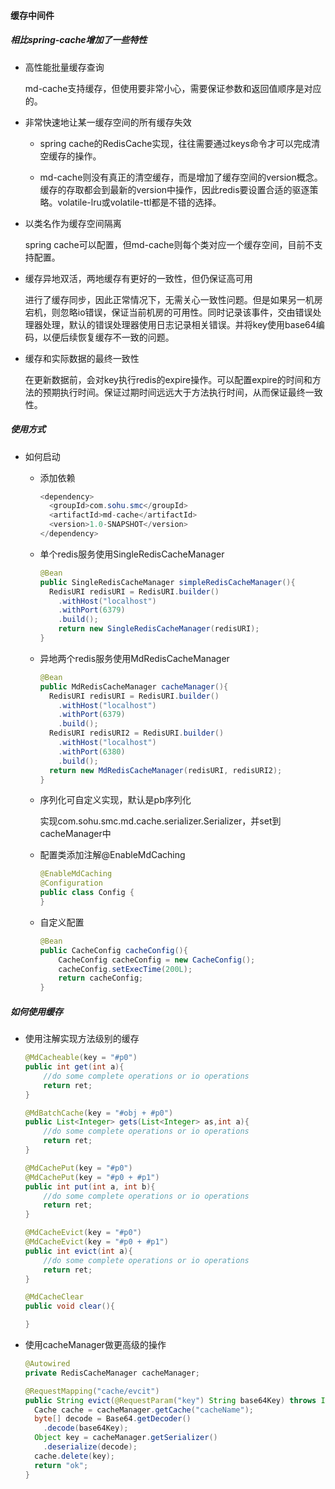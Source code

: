 #### 缓存中间件

##### 相比spring-cache增加了一些特性

* 高性能批量缓存查询

    md-cache支持缓存，但使用要非常小心，需要保证参数和返回值顺序是对应的。

* 非常快速地让某一缓存空间的所有缓存失效

  * spring cache的RedisCache实现，往往需要通过keys命令才可以完成清空缓存的操作。

  * md-cache则没有真正的清空缓存，而是增加了缓存空间的version概念。缓存的存取都会到最新的version中操作，因此redis要设置合适的驱逐策略。volatile-lru或volatile-ttl都是不错的选择。

* 以类名作为缓存空间隔离

    spring cache可以配置，但md-cache则每个类对应一个缓存空间，目前不支持配置。

* 缓存异地双活，两地缓存有更好的一致性，但仍保证高可用

    进行了缓存同步，因此正常情况下，无需关心一致性问题。但是如果另一机房宕机，则忽略io错误，保证当前机房的可用性。同时记录该事件，交由错误处理器处理，默认的错误处理器使用日志记录相关错误。并将key使用base64编码，以便后续恢复缓存不一致的问题。

* 缓存和实际数据的最终一致性

    在更新数据前，会对key执行redis的expire操作。可以配置expire的时间和方法的预期执行时间。保证过期时间远远大于方法执行时间，从而保证最终一致性。

  

##### 使用方式

* 如何启动

  * 添加依赖

    ```java
    <dependency>
      <groupId>com.sohu.smc</groupId>
      <artifactId>md-cache</artifactId>
      <version>1.0-SNAPSHOT</version>
    </dependency>
    ```

  * 单个redis服务使用SingleRedisCacheManager

    ```java
    @Bean
    public SingleRedisCacheManager simpleRedisCacheManager(){
      RedisURI redisURI = RedisURI.builder()
        .withHost("localhost")
        .withPort(6379)
        .build();
    	return new SingleRedisCacheManager(redisURI);
    }
    ```

  * 异地两个redis服务使用MdRedisCacheManager

    ```java
    @Bean
    public MdRedisCacheManager cacheManager(){
      RedisURI redisURI = RedisURI.builder()
        .withHost("localhost")
        .withPort(6379)
        .build();
      RedisURI redisURI2 = RedisURI.builder()
        .withHost("localhost")
        .withPort(6380)
        .build();
      return new MdRedisCacheManager(redisURI, redisURI2);
    }
    ```

  * 序列化可自定义实现，默认是pb序列化

    实现com.sohu.smc.md.cache.serializer.Serializer，并set到cacheManager中

  * 配置类添加注解@EnableMdCaching

    ```java
    @EnableMdCaching
    @Configuration
    public class Config {
    }
    ```

  * 自定义配置

    ```java
    @Bean
    public CacheConfig cacheConfig(){
        CacheConfig cacheConfig = new CacheConfig();
        cacheConfig.setExecTime(200L);
        return cacheConfig;
    }
    ```

##### 如何使用缓存

* 使用注解实现方法级别的缓存

  ```java
  @MdCacheable(key = "#p0")
  public int get(int a){
      //do some complete operations or io operations
      return ret;
  }
  
  @MdBatchCache(key = "#obj + #p0")
  public List<Integer> gets(List<Integer> as,int a){
      //do some complete operations or io operations
      return ret;
  }
  
  @MdCachePut(key = "#p0")
  @MdCachePut(key = "#p0 + #p1")
  public int put(int a, int b){
      //do some complete operations or io operations
      return ret;
  }
  
  @MdCacheEvict(key = "#p0")
  @MdCacheEvict(key = "#p0 + #p1")
  public int evict(int a){
      //do some complete operations or io operations
      return ret;
  }
  
  @MdCacheClear
  public void clear(){
  
  }
  ```

  

* 使用cacheManager做更高级的操作

  ```java
  @Autowired
  private RedisCacheManager cacheManager;
  
  @RequestMapping("cache/evcit")
  public String evict(@RequestParam("key") String base64Key) throws InterruptedException {
    Cache cache = cacheManager.getCache("cacheName");
    byte[] decode = Base64.getDecoder()
      .decode(base64Key);
    Object key = cacheManager.getSerializer()
      .deserialize(decode);
    cache.delete(key);
    return "ok";
  }
  ```